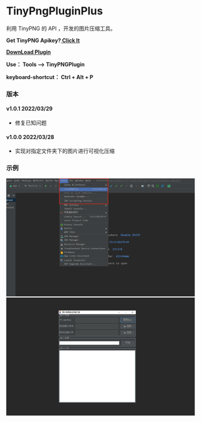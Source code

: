# TinyPngPluginPlus

利用 TinyPNG 的 API ，开发的图片压缩工具。

<p><b>Get TinyPNG  Apikey?</b><b><a href="https://tinypng.com/developers"> Click It</a></b></p>

<b><a href="https://github.com/mtjsoft/TinyPngPluginPlus/blob/master/TinyPngPluginPlus.zip">DownLoad Plugin</a></b>

<p><b>Use： Tools --> TinyPNGPlugin </b></p>
<p><b>keyboard-shortcut： Ctrl + Alt + P </b></p>

### 版本

<p>
<h4>v1.0.1 2022/03/29</h4>
<ul>
<li>修复已知问题</li>
</ul>
</p>

<p>
<h4>v1.0.0 2022/03/28</h4>
<ul>
<li>实现对指定文件夹下的图片进行可视化压缩</li>
</ul>
</p>

### 示例

<img src="./images/tools.png" />
<img src="./images/running.png" />
